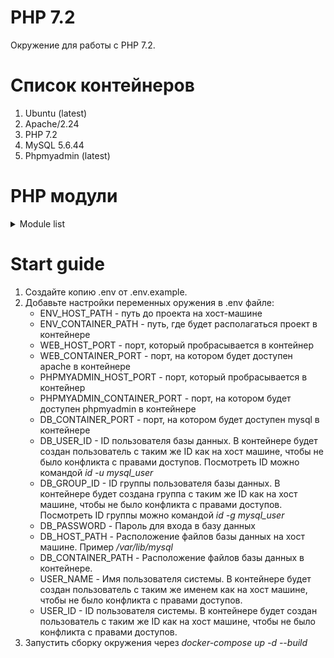 # PHP 7.2

Окружение для работы с PHP 7.2.

# Список контейнеров
1. Ubuntu (latest)
1. Apache/2.24
1. PHP 7.2
1. MySQL 5.6.44
1. Phpmyadmin (latest)

# PHP модули
<details><summary>Module list</summary>
<p>
<ol>
<li>bcmath</li>
<li>bz2</li>
<li>calendar</li>
<li>Core</li>
<li>ctype</li>
<li>curl</li>
<li>date</li>
<li>dba</li>
<li>dom</li>
<li>ereg</li>
<li>exif</li>
<li>fileinfo</li>
<li>filter</li>
<li>ftp</li>
<li>gd</li>
<li>gettext</li>
<li>gmp</li>
<li>hash</li>
<li>iconv</li>
<li>imap</li>
<li>intl</li>
<li>json</li>
<li>libxml</li>
<li>mbstring</li>
<li>mcrypt</li>
<li>mhash</li>
<li>mysql</li>
<li>mysqli</li>
<li>openssl</li>
<li>pcntl</li>
<li>pcre</li>
<li>PDO</li>
<li>pdo_mysql</li>
<li>pdo_sqlite</li>
<li>Phar</li>
<li>posix</li>
<li>readline</li>
<li>Reflection</li>
<li>session</li>
<li>shmop</li>
<li>SimpleXML</li>
<li>soap</li>
<li>sockets</li>
<li>SPL</li>
<li>sqlite3</li>
<li>standard</li>
<li>sysvmsg</li>
<li>sysvsem</li>
<li>sysvshm</li>
<li>tokenizer</li>
<li>wddx</li>
<li>xml</li>
<li>xmlreader</li>
<li>xmlwriter</li>
<li>xsl</li>
<li>zip</li>
<li>zlib</li>
</ol>
</p>
</details>

# Start guide
1. Создайте копию .env от .env.example.
1. Добавьте настройки переменных оружения в .env файле:
   - ENV_HOST_PATH - путь до проекта на хост-машине
   - ENV_CONTAINER_PATH - путь, где будет располагаться проект в контейнере
   - WEB_HOST_PORT - порт, который пробрасывается в контейнер
   - WEB_CONTAINER_PORT - порт, на котором будет доступен apache в контейнере
   - PHPMYADMIN_HOST_PORT - порт, который пробрасывается в контейнер
   - PHPMYADMIN_CONTAINER_PORT - порт, на котором будет доступен phpmyadmin в контейнере
   - DB_CONTAINER_PORT - порт, на котором будет доступен mysql в контейнере
   - DB_USER_ID - ID пользователя базы данных. В контейнере будет создан пользователь с таким же ID как на хост машине, чтобы не было конфликта с правами доступов. Посмотреть ID можно командой *id -u mysql_user*
   - DB_GROUP_ID - ID группы пользователя базы данных. В контейнере будет создана группа с таким же ID как на хост машине, чтобы не было конфликта с правами доступов. Посмотреть ID группы можно командой *id -g mysql_user*
   - DB_PASSWORD - Пароль для входа в базу данных
   - DB_HOST_PATH - Расположение файлов базы данных на хост машине. Пример */var/lib/mysql*
   - DB_CONTAINER_PATH - Расположение файлов базы данных в контейнере.
   - USER_NAME - Имя пользователя системы. В контейнере будет создан пользователь с таким же именем как на хост машине, чтобы не было конфликта с правами доступов.
   - USER_ID - ID пользователя системы. В контейнере будет создан пользователь с таким же ID как на хост машине, чтобы не было конфликта с правами доступов.
1. Запустить сборку окружения через *docker-compose up -d --build*